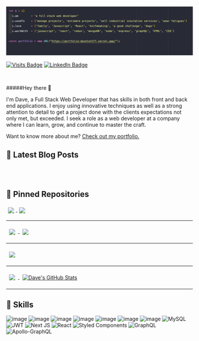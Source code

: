 [![Dave's GitHub Banner](./assets/banner.png)](https://portfolio-davetoth77.vercel.app/)

[![Visits Badge](https://badges.pufler.dev/visits/davetoth77/davetoth77)](https://portfolio-davetoth77.vercel.app/)
[![LinkedIn Badge](https://img.shields.io/badge/LinkedIn-Profile-informational?style=flat&logo=linkedin&logoColor=white&color=0D76A8)](https://www.linkedin.com/in/davidtoth77)

<br />

#####Hey there 👋

I'm Dave, a Full Stack Web Developer that has skills in both front and back end applications. I enjoy using innovative techniques as well as a strong attention to detail to get a project done with the clients expectations not only met, but exceeded. I seek a role as a web developer at a company where I can learn, grow, and continue to master the craft.

Want to know more about me? [Check out my portfolio.](https://portfolio-davetoth77.vercel.app/)

## 📩 Latest Blog Posts

<br>

<!-- BLOG-POST-LIST:START -->

<!-- BLOG-POST-LIST:END -->

<br>

## 📌 Pinned Repositories

<a href="https://github.com/DaveToth77/deep-thoughts">
  <img align="center" style="margin:5px" src="https://github-readme-stats.vercel.app/api/pin/?username=davetoth77&repo=deep-thoughts&title_color=ffffff&text_color=c9cacc&icon_color=4AB197&bg_color=1A2B34" />
</a>

<a href="https://github.com/DaveToth77/MERN-Book-Search">
  <img align="center" style="margin:5px" src="https://github-readme-stats.vercel.app/api/pin/?username=davetoth77&repo=MERN-Book-Search&title_color=ffffff&text_color=c9cacc&icon_color=4AB197&bg_color=1A2B34" />
</a>

<br>
<hr style="padding-top: 5px:">

<a href="https://github.com/brentocracy/kindly">
  <img align="center" style="margin:0.5rem" src="https://github-readme-stats.vercel.app/api/pin/?username=brentocracy&repo=kindly&title_color=ffffff&text_color=c9cacc&icon_color=4AB197&bg_color=1A2B34" />
</a>

<a href="https://github.com/DaveToth77/readme-generator">
  <img align="center" style="margin:0.5rem" src="https://github-readme-stats.vercel.app/api/pin/?username=davetoth77&repo=readme-generator&title_color=ffffff&text_color=c9cacc&icon_color=4AB197&bg_color=1A2B34" />
</a>

<br>
<hr style="padding-top: 5px:">

<a href="https://github.com/DaveToth77/Employee-Tracker">
  <img align="center" style="margin:0.5rem" src="https://github-readme-stats.vercel.app/api/pin/?username=davetoth77&repo=Employee-Tracker&title_color=ffffff&text_color=c9cacc&icon_color=4AB197&bg_color=1A2B34" />
</a>

<br>
<hr style="padding-top: 5px:">

<a href="https://github.com/davetoth77">
  <img align="center" style="margin:0.5rem" src="https://github-readme-stats.vercel.app/api/top-langs/?username=davetoth77&hide=html,css&title_color=ffffff&text_color=c9cacc&icon_color=4AB197&bg_color=1A2B34" />
</a>

<a href="https://github.com/davetoth77">
  <img align="center" style="margin:0.5rem" src="https://github-readme-stats.vercel.app/api?username=davetoth77&show_icons=true&line_height=27&count_private=true&title_color=ffffff&text_color=c9cacc&icon_color=4AB097&bg_color=1A2B34" alt="Dave's GitHub Stats" />
</a>

<br>
<hr style="padding-top: 5px:">

## 💼 Skills

![image](https://img.shields.io/badge/JavaScript-323330?style=for-the-badge&logo=javascript&logoColor=F7DF1E)
![image](https://img.shields.io/badge/Node.js-339933?style=for-the-badge&logo=nodedotjs&logoColor=white)
![image](https://img.shields.io/badge/Jest-C21325?style=for-the-badge&logo=jest&logoColor=white)
![image](https://img.shields.io/badge/jQuery-0769AD?style=for-the-badge&logo=jquery&logoColor=white)
![image](https://img.shields.io/badge/HTML5-E34F26?style=for-the-badge&logo=html5&logoColor=white)
![image](https://img.shields.io/badge/CSS3-1572B6?style=for-the-badge&logo=css3&logoColor=white)
![image](https://img.shields.io/badge/Express.js-000000?style=for-the-badge&logo=express&logoColor=white)
![MySQL](https://img.shields.io/badge/mysql-%2300f.svg?style=for-the-badge&logo=mysql&logoColor=white)
![JWT](https://img.shields.io/badge/JWT-black?style=for-the-badge&logo=JSON%20web%20tokens)
![Next JS](https://img.shields.io/badge/Next-black?style=for-the-badge&logo=next.js&logoColor=white)
![React](https://img.shields.io/badge/react-%2320232a.svg?style=for-the-badge&logo=react&logoColor=%2361DAFB)
![Styled Components](https://img.shields.io/badge/styled--components-DB7093?style=for-the-badge&logo=styled-components&logoColor=white)
![GraphQL](https://img.shields.io/badge/-GraphQL-E10098?style=for-the-badge&logo=graphql&logoColor=white)
![Apollo-GraphQL](https://img.shields.io/badge/-ApolloGraphQL-311C87?style=for-the-badge&logo=apollo-graphql)

